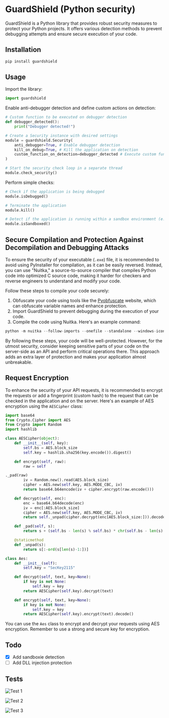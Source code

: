 # GuardShield (Python security)

GuardShield is a Python library that provides robust security measures to protect your Python projects. It offers various detection methods to prevent debugging attempts and ensure secure execution of your code.

## Installation

```python
pip install guardshield
```

## Usage
Import the library:
```python
import guardshield
```

Enable anti-debugger detection and define custom actions on detection:
```python
# Custom function to be executed on debugger detection
def debugger_detected():
    print("Debugger detected!")

# Create a Security instance with desired settings
module = guardshield.Security(
    anti_debugger=True, # Enable debugger detection
    kill_on_debug=True, # Kill the application on detection
    custom_function_on_detection=debugger_detected # Execute custom function on detection
)

# Start the security check loop in a separate thread
module.check_security()
```

Perform simple checks:
```python
# Check if the application is being debugged
module.isDebugged()

# Terminate the application
module.kill()

# Detect if the application is running within a sandbox environment (e.g., Sandboxie)
module.isSandboxed()
```

## Secure Compilation and Protection Against Decompilation and Debugging Attacks

To ensure the security of your executable (`.exe`) file, it is recommended to avoid using PyInstaller for compilation, as it can be easily reversed. Instead, you can use "Nuitka," a source-to-source compiler that compiles Python code into optimized C source code, making it harder for checkers and reverse engineers to understand and modify your code.

Follow these steps to compile your code securely:

1. Obfuscate your code using tools like the [Pyobfuscate](https://pyob.oxyry.com/) website, which can obfuscate variable names and enhance protection.
2. Import GuardShield to prevent debugging during the execution of your code.
3. Compile the code using Nuitka. Here's an example command:

```python
python -m nuitka --follow-imports --onefile --standalone --windows-icon-from-ico=icon.ico main.py
```

By following these steps, your code will be well-protected. However, for the utmost security, consider keeping sensitive parts of your code on the server-side as an API and perform critical operations there. This approach adds an extra layer of protection and makes your application almost unbreakable.

## Request Encryption

To enhance the security of your API requests, it is recommended to encrypt the requests or add a fingerprint (custom hash) to the request that can be checked in the application and on the server. Here's an example of AES encryption using the `AESCipher` class:

```python
import base64
from Crypto.Cipher import AES
from Crypto import Random
import hashlib

class AESCipher(object):
    def __init__(self, key):
        self.bs = AES.block_size
        self.key = hashlib.sha256(key.encode()).digest()

    def encrypt(self, raw):
        raw = self

._pad(raw)
        iv = Random.new().read(AES.block_size)
        cipher = AES.new(self.key, AES.MODE_CBC, iv)
        return base64.b64encode(iv + cipher.encrypt(raw.encode()))

    def decrypt(self, enc):
        enc = base64.b64decode(enc)
        iv = enc[:AES.block_size]
        cipher = AES.new(self.key, AES.MODE_CBC, iv)
        return self._unpad(cipher.decrypt(enc[AES.block_size:])).decode('utf-8')

    def _pad(self, s):
        return s + (self.bs - len(s) % self.bs) * chr(self.bs - len(s) % self.bs)

    @staticmethod
    def _unpad(s):
        return s[:-ord(s[len(s)-1:])]

class Aes:
    def __init__(self):
        self.key = "SecKey2115"

    def decrypt(self, text, key=None):
        if key is not None:
            self.key = key
        return AESCipher(self.key).decrypt(text)

    def encrypt(self, text, key=None):
        if key is not None:
            self.key = key
        return AESCipher(self.key).encrypt(text).decode()
```

You can use the `Aes` class to encrypt and decrypt your requests using AES encryption. Remember to use a strong and secure key for encryption.


## Todo

- [x] Add sandboxie detection
- [ ] Add DLL injection protection

## Tests

![Test 1](https://github.com/OxynDev/guardshield/blob/ac9b56845ff0deb4de33363abe4025e119e830b7/temp/1.gif)

![Test 2](https://github.com/OxynDev/guardshield/blob/4c971d7bebb2a04d54e7819561f5d850655a1881/temp/2.gif)

![Test 3](https://github.com/OxynDev/guardshield/blob/bd7c082bf12272f35e63988267df144039d70873/temp/3.gif)
